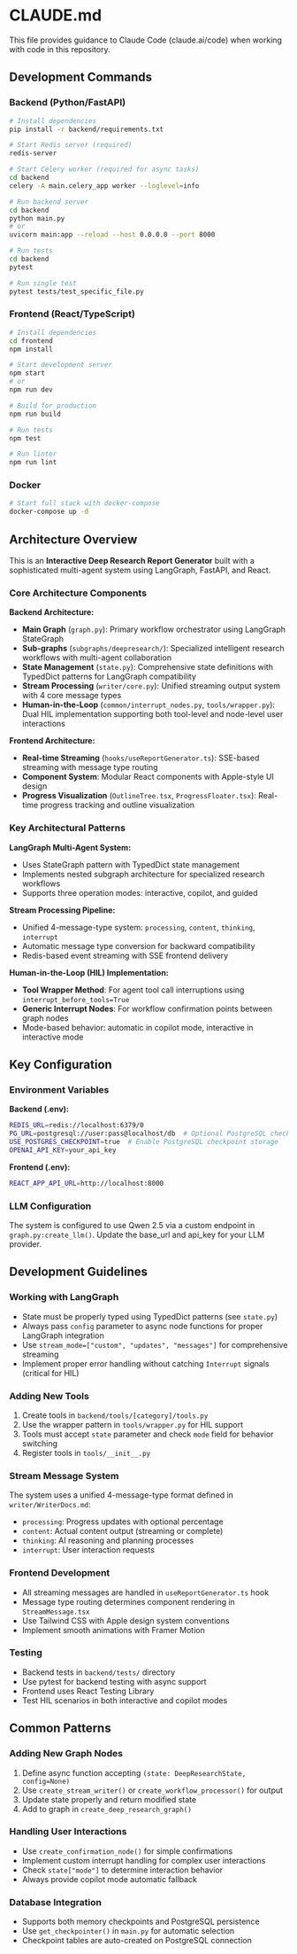 # CLAUDE.md

This file provides guidance to Claude Code (claude.ai/code) when working with code in this repository.

## Development Commands

### Backend (Python/FastAPI)
```bash
# Install dependencies
pip install -r backend/requirements.txt

# Start Redis server (required)
redis-server

# Start Celery worker (required for async tasks)
cd backend
celery -A main.celery_app worker --loglevel=info

# Run backend server
cd backend
python main.py
# or
uvicorn main:app --reload --host 0.0.0.0 --port 8000

# Run tests
cd backend
pytest

# Run single test
pytest tests/test_specific_file.py
```

### Frontend (React/TypeScript)
```bash
# Install dependencies
cd frontend
npm install

# Start development server
npm start
# or
npm run dev

# Build for production
npm run build

# Run tests
npm test

# Run linter
npm run lint
```

### Docker
```bash
# Start full stack with docker-compose
docker-compose up -d
```

## Architecture Overview

This is an **Interactive Deep Research Report Generator** built with a sophisticated multi-agent system using LangGraph, FastAPI, and React.

### Core Architecture Components

**Backend Architecture:**
- **Main Graph** (`graph.py`): Primary workflow orchestrator using LangGraph StateGraph
- **Sub-graphs** (`subgraphs/deepresearch/`): Specialized intelligent research workflows with multi-agent collaboration
- **State Management** (`state.py`): Comprehensive state definitions with TypedDict patterns for LangGraph compatibility
- **Stream Processing** (`writer/core.py`): Unified streaming output system with 4 core message types
- **Human-in-the-Loop** (`common/interrupt_nodes.py`, `tools/wrapper.py`): Dual HIL implementation supporting both tool-level and node-level user interactions

**Frontend Architecture:**
- **Real-time Streaming** (`hooks/useReportGenerator.ts`): SSE-based streaming with message type routing
- **Component System**: Modular React components with Apple-style UI design
- **Progress Visualization** (`OutlineTree.tsx`, `ProgressFloater.tsx`): Real-time progress tracking and outline visualization

### Key Architectural Patterns

**LangGraph Multi-Agent System:**
- Uses StateGraph pattern with TypedDict state management
- Implements nested subgraph architecture for specialized research workflows
- Supports three operation modes: interactive, copilot, and guided

**Stream Processing Pipeline:**
- Unified 4-message-type system: `processing`, `content`, `thinking`, `interrupt`
- Automatic message type conversion for backward compatibility
- Redis-based event streaming with SSE frontend delivery

**Human-in-the-Loop (HIL) Implementation:**
- **Tool Wrapper Method**: For agent tool call interruptions using `interrupt_before_tools=True`
- **Generic Interrupt Nodes**: For workflow confirmation points between graph nodes
- Mode-based behavior: automatic in copilot mode, interactive in interactive mode

## Key Configuration

### Environment Variables
**Backend (.env):**
```bash
REDIS_URL=redis://localhost:6379/0
PG_URL=postgresql://user:pass@localhost/db  # Optional PostgreSQL checkpoint
USE_POSTGRES_CHECKPOINT=true  # Enable PostgreSQL checkpoint storage
OPENAI_API_KEY=your_api_key
```

**Frontend (.env):**
```bash
REACT_APP_API_URL=http://localhost:8000
```

### LLM Configuration
The system is configured to use Qwen 2.5 via a custom endpoint in `graph.py:create_llm()`. Update the base_url and api_key for your LLM provider.

## Development Guidelines

### Working with LangGraph
- State must be properly typed using TypedDict patterns (see `state.py`)
- Always pass `config` parameter to async node functions for proper LangGraph integration
- Use `stream_mode=["custom", "updates", "messages"]` for comprehensive streaming
- Implement proper error handling without catching `Interrupt` signals (critical for HIL)

### Adding New Tools
1. Create tools in `backend/tools/[category]/tools.py`
2. Use the wrapper pattern in `tools/wrapper.py` for HIL support
3. Tools must accept `state` parameter and check `mode` field for behavior switching
4. Register tools in `tools/__init__.py`

### Stream Message System
The system uses a unified 4-message-type format defined in `writer/WriterDocs.md`:
- `processing`: Progress updates with optional percentage
- `content`: Actual content output (streaming or complete)
- `thinking`: AI reasoning and planning processes  
- `interrupt`: User interaction requests

### Frontend Development
- All streaming messages are handled in `useReportGenerator.ts` hook
- Message type routing determines component rendering in `StreamMessage.tsx`
- Use Tailwind CSS with Apple design system conventions
- Implement smooth animations with Framer Motion

### Testing
- Backend tests in `backend/tests/` directory
- Use pytest for backend testing with async support
- Frontend uses React Testing Library
- Test HIL scenarios in both interactive and copilot modes

## Common Patterns

### Adding New Graph Nodes
1. Define async function accepting `(state: DeepResearchState, config=None)`
2. Use `create_stream_writer()` or `create_workflow_processor()` for output
3. Update state properly and return modified state
4. Add to graph in `create_deep_research_graph()`

### Handling User Interactions
- Use `create_confirmation_node()` for simple confirmations
- Implement custom interrupt handling for complex user interactions
- Check `state["mode"]` to determine interaction behavior
- Always provide copilot mode automatic fallback

### Database Integration
- Supports both memory checkpoints and PostgreSQL persistence
- Use `get_checkpointer()` in `main.py` for automatic selection
- Checkpoint tables are auto-created on PostgreSQL connection